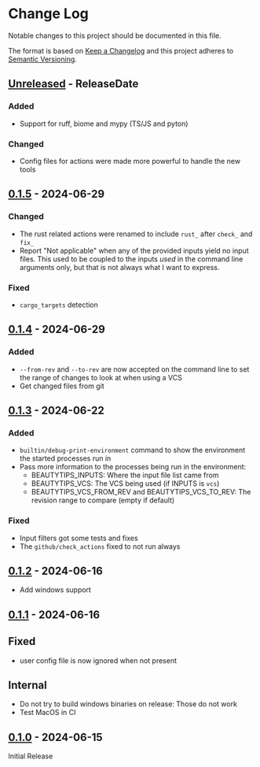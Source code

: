 # Change Log

Notable changes to this project should be documented in this file.

The format is based on [Keep a Changelog](http://keepachangelog.com/)
and this project adheres to [Semantic Versioning](http://semver.org/).

<!-- next-header -->
## [Unreleased] - ReleaseDate

### Added

 * Support for ruff, biome and mypy (TS/JS and pyton)

### Changed

 * Config files for actions were made more powerful to handle the new tools

## [0.1.5] - 2024-06-29

### Changed

 * The rust related actions were renamed to include `rust_` after `check_` and
   `fix_`
 * Report "Not applicable" when any of the provided inputs yield no input files.
   This used to be coupled to the inputs *used* in the command line arguments
   only, but that is not always what I want to express.

### Fixed

 * `cargo_targets` detection

## [0.1.4] - 2024-06-29

### Added

 * `--from-rev` and `--to-rev` are now accepted on the command line to
   set the range of changes to look at when using a VCS
 * Get changed files from git

## [0.1.3] - 2024-06-22

### Added

 * `builtin/debug-print-environment` command to show the environment the
   started processes run in
 * Pass more information to the processes being run in the environment:
   * BEAUTYTIPS_INPUTS: Where the input file list came from
   * BEAUTYTIPS_VCS: The VCS being used (if INPUTS is `vcs`)
   * BEAUTYTIPS_VCS_FROM_REV and BEAUTYTIPS_VCS_TO_REV: The revision range
     to compare (empty if default)

### Fixed

 * Input filters got some tests and fixes
 * The `github/check_actions` fixed to not run always

## [0.1.2] - 2024-06-16

* Add windows support

## [0.1.1] - 2024-06-16

## Fixed

* user config file is now ignored when not present

## Internal

* Do not try to build windows binaries on release: Those do not work
* Test MacOS in CI

## [0.1.0] - 2024-06-15

Initial Release

<!-- next-url -->
[Unreleased]: https://github.com/hunger/beautytips/compare/v0.1.5...HEAD
[0.1.5]: https://github.com/hunger/beautytips/compare/v0.1.4...v0.1.5
[0.1.4]: https://github.com/hunger/beautytips/compare/v0.1.3...v0.1.4
[0.1.3]: https://github.com/hunger/beautytips/compare/v0.1.2...v0.1.3
[0.1.2]: https://github.com/hunger/beautytips/compare/v0.1.1...v0.1.2
[0.1.1]: https://github.com/hunger/beautytips/compare/v0.1.0...v0.1.1
[0.1.0]: https://github.com/hunger/beautytips/compare/45bd7663096c68181152f84e11a881a6111e5549...v0.1.0
